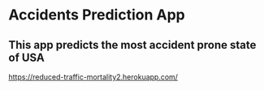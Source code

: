 
 # Accidents Prediction App
## This app predicts the most accident prone state of USA


https://reduced-traffic-mortality2.herokuapp.com/
